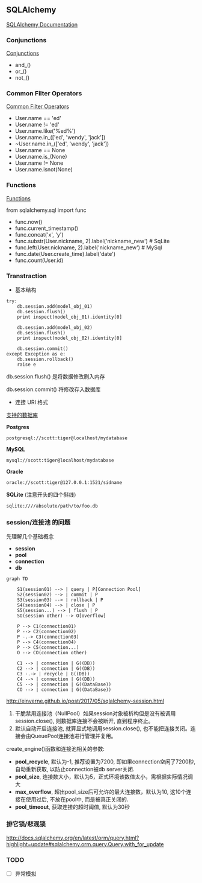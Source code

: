 ## SQLAlchemy

[SQLAlchemy Documentation](http://docs.sqlalchemy.org/en/latest)


### Conjunctions

[Conjunctions](http://docs.sqlalchemy.org/en/latest/core/tutorial.html#conjunctions)

- and_()
- or_()
- not_()


### Common Filter Operators

[Common Filter Operators](http://docs.sqlalchemy.org/en/latest/orm/tutorial.html#common-filter-operators)

- User.name == 'ed'
- User.name != 'ed'
- User.name.like('%ed%')
- User.name.in_(['ed', 'wendy', 'jack'])
- ~User.name.in_(['ed', 'wendy', 'jack'])
- User.name == None
- User.name.is_(None)
- User.name != None
- User.name.isnot(None)


### Functions

[Functions](http://docs.sqlalchemy.org/en/latest/core/tutorial.html#functions)

from sqlalchemy.sql import func

- func.now()
- func.current_timestamp()
- func.concat('x', 'y')
- func.substr(User.nickname, 2).label('nickname_new')  # SqLite
- func.left(User.nickname, 2).label('nickname_new')  # MySql
- func.date(User.create_time).label('date')
- func.count(User.id)


### Transtraction

- 基本结构

```
try:
    db.session.add(model_obj_01)
    db.session.flush()
    print inspect(model_obj_01).identity[0]
    
    db.session.add(model_obj_02)
    db.session.flush()
    print inspect(model_obj_02).identity[0]

    db.session.commit()
except Exception as e:
    db.session.rollback()
    raise e
```

db.session.flush() 是将数据修改刷入内存

db.session.commit() 将修改存入数据库


- 连接 URI 格式

[支持的数据库](http://www.sqlalchemy.org/docs/core/engines.html)

**Postgres**
```
postgresql://scott:tiger@localhost/mydatabase
```

**MySQL**
```
mysql://scott:tiger@localhost/mydatabase
```

**Oracle**
```
oracle://scott:tiger@127.0.0.1:1521/sidname
```

**SQLite** (注意开头的四个斜线)
```
sqlite:////absolute/path/to/foo.db
```


### session/连接池 的问题

先理解几个基础概念

- **session**
- **pool**
- **connection**
- **db**


```graph
graph TD

    S1(session01) --> | query | P[Connection Pool]
    S2(session02) --> | commit | P
    S3(session03) --> | rollback | P
    S4(session04) --> | close | P
    S5(session...) --> | flush | P
    SO(session other) --> O[overflow]

    P --> C1(connection01)
    P --> C2(connection02)
    P -.-> C3(connection03)
    P --> C4(connection04)
    P --> C5(connection...)
    O --> CO(connection other)

    C1 --> | connection | G((DB))
    C2 --> | connection | G((DB))
    C3 -.-> | recycle | G((DB))
    C4 --> | connection | G((DB))
    C5 --> | connection | G((DataBase))
    CO --> | connection | G((DataBase))
```


http://einverne.github.io/post/2017/05/sqlalchemy-session.html

1. 干脆禁用连接池（NullPool）如果session对象被析构但是没有被调用session.close(), 则数据库连接不会被断开, 直到程序终止。
2. 默认自动开启连接池, 就算显式地调用session.close(), 也不能把连接关闭。连接会由QueuePool连接池进行管理并复用。


create_engine()函数和连接池相关的参数:

- **pool_recycle**, 默认为-1, 推荐设置为7200, 即如果connection空闲了7200秒, 自动重新获取, 以防止connection被db server关闭.
- **pool_size**, 连接数大小，默认为5，正式环境该数值太小，需根据实际情况调大
- **max_overflow**, 超出pool_size后可允许的最大连接数，默认为10, 这10个连接在使用过后, 不放在pool中, 而是被真正关闭的.
- **pool_timeout**, 获取连接的超时阈值, 默认为30秒


### 排它锁/悲观锁

http://docs.sqlalchemy.org/en/latest/orm/query.html?highlight=update#sqlalchemy.orm.query.Query.with_for_update


### TODO

- [ ] 异常模拟
